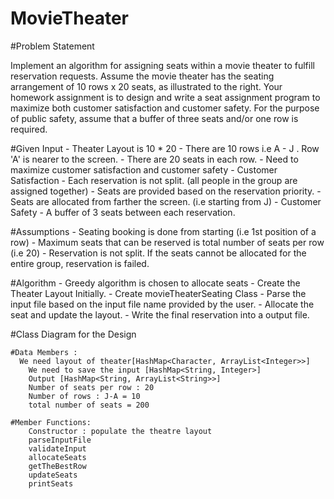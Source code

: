 # MovieTheater

#Problem Statement

Implement an algorithm for assigning seats within a movie theater to
fulfill reservation requests. Assume the movie theater has the seating
arrangement of 10 rows x 20 seats, as illustrated to the right.
Your homework assignment is to design and write a seat assignment
program to maximize both customer satisfaction and customer
safety. For the purpose of public safety, assume that a buffer of three
seats and/or one row is required.

#Given Input
    - Theater Layout is 10 * 20
    - There are 10 rows i.e A - J . Row 'A' is nearer to the screen.
    - There are 20 seats in each row.
    - Need to maximize customer satisfaction and customer safety
    - Customer Satisfaction
        - Each reservation is not split. (all people in the group are assigned together)
        - Seats are provided based on the reservation priority.
        - Seats are allocated from farther the screen. (i.e starting from J)
    - Customer Safety
        - A buffer of 3 seats between each reservation.

#Assumptions
    - Seating booking is done from starting (i.e 1st position of a row)
    - Maximum seats that can be reserved is total number of seats per row (i.e 20)
    - Reservation is not split. If the seats cannot be allocated for the entire group, reservation is failed.

#Algorithm
    - Greedy algorithm is chosen to allocate seats
    - Create the Theater Layout Initially.
    - Create movieTheaterSeating Class
    - Parse the input file based on the input file name provided by the user.
    - Allocate the seat and update the layout.
    - Write the final reservation into a output file.

#Class Diagram for the Design


    #Data Members :
	  We need layout of theater[HashMap<Character, ArrayList<Integer>>]
		We need to save the input [HashMap<String, Integer>]
		Output [HashMap<String, ArrayList<String>>]
		Number of seats per row : 20
		Number of rows : J-A = 10
		total number of seats = 200

	#Member Functions:
		Constructor : populate the theatre layout
		parseInputFile
		validateInput
		allocateSeats
		getTheBestRow
		updateSeats
		printSeats


